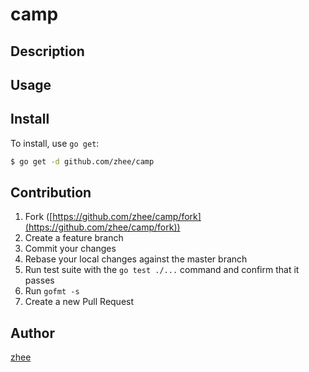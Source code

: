# camp

## Description

## Usage

## Install

To install, use `go get`:

```bash
$ go get -d github.com/zhee/camp
```

## Contribution

1. Fork ([https://github.com/zhee/camp/fork](https://github.com/zhee/camp/fork))
1. Create a feature branch
1. Commit your changes
1. Rebase your local changes against the master branch
1. Run test suite with the `go test ./...` command and confirm that it passes
1. Run `gofmt -s`
1. Create a new Pull Request

## Author

[zhee](https://github.com/zhee)
